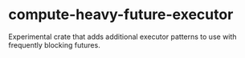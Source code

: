 # compute-heavy-future-executor
Experimental crate that adds additional executor patterns to use with frequently blocking futures.

